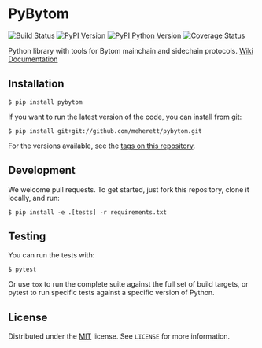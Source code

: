 # PyBytom

[![Build Status](https://travis-ci.org/meherett/pybytom.svg?branch=master)](https://travis-ci.org/meherett/pybytom)
[![PyPI Version](https://img.shields.io/pypi/v/pybytom.svg?color=blue)](https://pypi.org/project/pybytom)
[![PyPI Python Version](https://img.shields.io/pypi/pyversions/pybytom.svg)](https://pypi.org/project/pybytom)
[![Coverage Status](https://coveralls.io/repos/github/meherett/pybytom/badge.svg?branch=master&kill_cache=1)](https://coveralls.io/github/meherett/pybytom?branch=master)

Python library with tools for Bytom mainchain and sidechain protocols. [Wiki Documentation](https://github.com/meherett/pybytom/wiki)

## Installation

```
$ pip install pybytom
```

If you want to run the latest version of the code, you can install from git:

```
$ pip install git+git://github.com/meherett/pybytom.git
```

For the versions available, see the [tags on this repository](https://github.com/meherett/pybytom/tags).

## Development

We welcome pull requests. To get started, just fork this repository, clone it locally, and run:

```
$ pip install -e .[tests] -r requirements.txt
```

## Testing

You can run the tests with:

```
$ pytest
```

Or use `tox` to run the complete suite against the full set of build targets, or pytest to run specific 
tests against a specific version of Python.

## License

Distributed under the [MIT](https://github.com/meherett/pybytom/blob/master/LICENSE) license. See ``LICENSE`` for more information.
